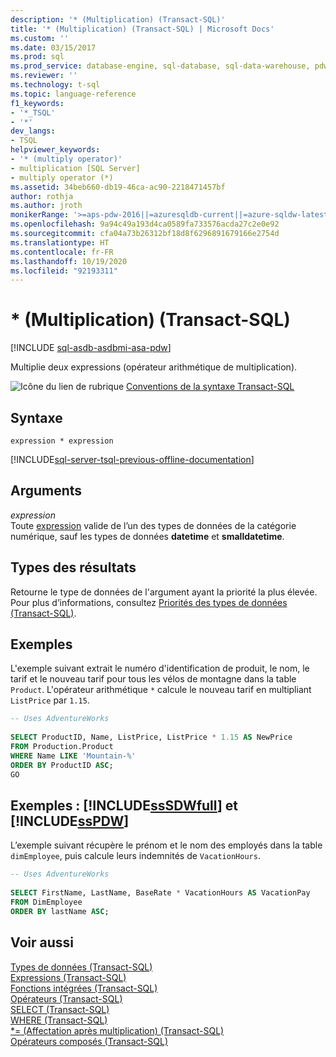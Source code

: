 ```yaml
---
description: '* (Multiplication) (Transact-SQL)'
title: '* (Multiplication) (Transact-SQL) | Microsoft Docs'
ms.custom: ''
ms.date: 03/15/2017
ms.prod: sql
ms.prod_service: database-engine, sql-database, sql-data-warehouse, pdw
ms.reviewer: ''
ms.technology: t-sql
ms.topic: language-reference
f1_keywords:
- '*_TSQL'
- '*'
dev_langs:
- TSQL
helpviewer_keywords:
- '* (multiply operator)'
- multiplication [SQL Server]
- multiply operator (*)
ms.assetid: 34beb660-db19-46ca-ac90-2218471457bf
author: rothja
ms.author: jroth
monikerRange: '>=aps-pdw-2016||=azuresqldb-current||=azure-sqldw-latest||>=sql-server-2016||=sqlallproducts-allversions||>=sql-server-linux-2017||=azuresqldb-mi-current'
ms.openlocfilehash: 9a94c49a193d4ca0589fa733576acda27c2e0e92
ms.sourcegitcommit: cfa04a73b26312bf18d8f6296891679166e2754d
ms.translationtype: HT
ms.contentlocale: fr-FR
ms.lasthandoff: 10/19/2020
ms.locfileid: "92193311"
---
```

# <a name="-multiplication-transact-sql"></a>* (Multiplication) (Transact-SQL)
[!INCLUDE [sql-asdb-asdbmi-asa-pdw](../../includes/applies-to-version/sql-asdb-asdbmi-asa-pdw.md)]

  Multiplie deux expressions (opérateur arithmétique de multiplication).  
  
 ![Icône du lien de rubrique](../../database-engine/configure-windows/media/topic-link.gif "Icône du lien de rubrique") [Conventions de la syntaxe Transact-SQL](../../t-sql/language-elements/transact-sql-syntax-conventions-transact-sql.md)  
  
## <a name="syntax"></a>Syntaxe  
  
```syntaxsql  
expression * expression  
```  
  
[!INCLUDE[sql-server-tsql-previous-offline-documentation](../../includes/sql-server-tsql-previous-offline-documentation.md)]

## <a name="arguments"></a>Arguments
 *expression*  
 Toute [expression](../../t-sql/language-elements/expressions-transact-sql.md) valide de l’un des types de données de la catégorie numérique, sauf les types de données **datetime** et **smalldatetime**.  
  
## <a name="result-types"></a>Types des résultats  
 Retourne le type de données de l'argument ayant la priorité la plus élevée. Pour plus d’informations, consultez [Priorités des types de données &#40;Transact-SQL&#41;](../../t-sql/data-types/data-type-precedence-transact-sql.md).  
  
## <a name="examples"></a>Exemples  
 L'exemple suivant extrait le numéro d'identification de produit, le nom, le tarif et le nouveau tarif pour tous les vélos de montagne dans la table `Product`. L'opérateur arithmétique `*` calcule le nouveau tarif en multipliant `ListPrice` par `1.15`.  
  
```sql  
-- Uses AdventureWorks  
  
SELECT ProductID, Name, ListPrice, ListPrice * 1.15 AS NewPrice  
FROM Production.Product  
WHERE Name LIKE 'Mountain-%'  
ORDER BY ProductID ASC;  
GO  
```  
  
## <a name="examples-sssdwfull-and-sspdw"></a>Exemples : [!INCLUDE[ssSDWfull](../../includes/sssdwfull-md.md)] et [!INCLUDE[ssPDW](../../includes/sspdw-md.md)]  
 L’exemple suivant récupère le prénom et le nom des employés dans la table `dimEmployee`, puis calcule leurs indemnités de `VacationHours`.  
  
```sql  
-- Uses AdventureWorks  
  
SELECT FirstName, LastName, BaseRate * VacationHours AS VacationPay  
FROM DimEmployee  
ORDER BY lastName ASC;  
```  
  
## <a name="see-also"></a>Voir aussi  
 [Types de données &#40;Transact-SQL&#41;](../../t-sql/data-types/data-types-transact-sql.md)   
 [Expressions &#40;Transact-SQL&#41;](../../t-sql/language-elements/expressions-transact-sql.md)   
 [Fonctions intégrées &#40;Transact-SQL&#41;](~/t-sql/functions/functions.md)   
 [Opérateurs &#40;Transact-SQL&#41;](../../t-sql/language-elements/operators-transact-sql.md)   
 [SELECT &#40;Transact-SQL&#41;](../../t-sql/queries/select-transact-sql.md)   
 [WHERE &#40;Transact-SQL&#41;](../../t-sql/queries/where-transact-sql.md)   
 [&#42;= &#40;Affectation après multiplication&#41; &#40;Transact-SQL&#41;](../../t-sql/language-elements/multiply-equals-transact-sql.md)   
 [Opérateurs composés &#40;Transact-SQL&#41;](../../t-sql/language-elements/compound-operators-transact-sql.md)  
  
  


